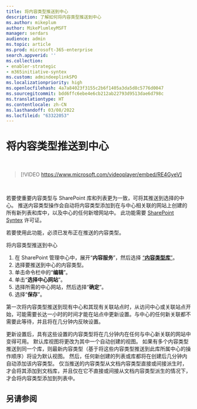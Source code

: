 ```yaml
---
title: 将内容类型推送到中心
description: 了解如何将内容类型推送到中心
ms.author: mikeplum
author: MikePlumleyMSFT
manager: serdars
audience: admin
ms.topic: article
ms.prod: microsoft-365-enterprise
search.appverid: ''
ms.collection:
- enabler-strategic
- m365initiative-syntex
ms.custom: admindeeplinkSPO
ms.localizationpriority: high
ms.openlocfilehash: 4a7a84023f3155c2b6f1405a3da5d8c5776d0047
ms.sourcegitcommit: bdd6ffc6ebe4e6cb212ab22793d9513dae6d798c
ms.translationtype: HT
ms.contentlocale: zh-CN
ms.lasthandoff: 03/08/2022
ms.locfileid: "63322053"
---
```

# <a name="push-content-types-to-a-hub"></a>将内容类型推送到中心

</br>

> [!VIDEO https://www.microsoft.com/videoplayer/embed/RE4GyeV]  

</br>


若要使重要内容类型与 SharePoint 库和列表更为一致，可将其推送到选择的中心。 推送内容类型操作会自动将内容类型添加到在与中心相关联的网站上创建的所有新列表和库中，以及中心的任何新增网站中。 此功能需要 [SharePoint Syntex](index.md) 许可证。

若要使用此功能，必须已发布正在推送的内容类型。

将内容类型推送到中心

1. 在 SharePoint 管理中心中，展开“**内容服务**”，然后选择 <a href="https://go.microsoft.com/fwlink/?linkid=2185074" target="_blank">“**内容类型库**”</a>。
2. 选择要推送到中心的内容类型。
3. 单击命令栏中的“**编辑**”。
4. 单击“**选择中心网站**”。
5. 选择所需的中心网站，然后选择“**确定**”。
6. 选择“**保存**”。

第一次将内容类型推送到现有中心和其现有关联站点时，从访问中心或关联站点开始，可能需要长达一小时的时间才能在站点中更新设置。与中心的任何新关联都不需要此等待，并且将在几分钟内反映设置。

更新设置后，具有这些设置的内容类型将在几分钟内在任何与中心新关联的网站中变得可用。 默认库视图将更改为其中一个自动创建的视图。 如果有多个内容类型推送到同一个库，则最新内容类型（基于将这些内容类型推送到此库所属中心的操作顺序）将设为默认视图。  然后，任何新创建的列表或库都将在创建后几分钟内自动添加该内容类型。 仅当推送的内容类型从文档内容类型直接或间接派生时，才会将其添加到文档库，并且仅在它不直接或间接从文档内容类型派生的情况下，才会将内容类型添加到列表中。

## <a name="see-also"></a>另请参阅
